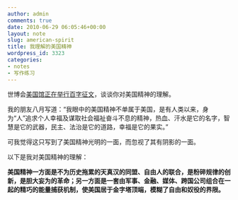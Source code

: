 ```yaml
---
author: admin
comments: true
date: 2010-06-29 06:05:46+00:00
layout: note
slug: american-spirit
title: 我理解的美国精神
wordpress_id: 3323
categories:
- notes
- 写作练习
---
```


世博会[美国馆正在举行百字征文](http://blog.usapavilion2010.com/2010/06/21/100-character-contest/)，谈谈你对美国精神的理解。

我的朋友八月写道：“我眼中的美国精神不单属于美国，是有人类以来，身为“人”追求个人幸福及谋取社会福祉奋斗不息的精神，热血、汗水是它的名字，智慧是它的武器，民主、法治是它的道路，幸福是它的果实。”

可我觉得这只写到了美国精神光明的一面，而忽视了其有阴影的一面。

以下是我对美国精神的理解：

**美国精神一方面是不为历史拖累的天真汉的同盟、自由人的联合，是粉碎规律的创新，是胆大妄为的革命；另一方面是一套由军事、金融、媒体、跨国公司组合在一起的精巧的能量捕获机制，使美国居于金字塔顶端，模糊了自由和奴役的界限。**
